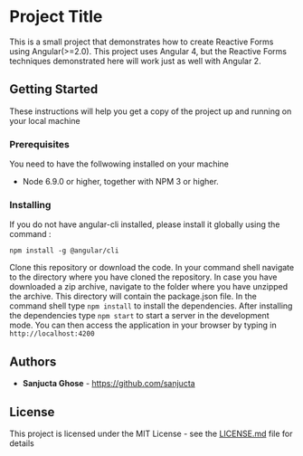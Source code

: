 # Project Title

This is a small project that demonstrates how to create Reactive Forms using Angular(>=2.0). This project uses Angular 4, but the Reactive Forms techniques demonstrated here will work just as well with Angular 2.

## Getting Started
These instructions will help you get a copy of the project up and running on your local machine

### Prerequisites

You need to have the follwowing installed on your machine

* Node 6.9.0 or higher, together with NPM 3 or higher.


### Installing

If you do not have angular-cli installed, please install it globally using the command :

```
npm install -g @angular/cli

```
Clone this repository or download the code. In your command shell navigate to the directory where you have cloned the repository. In case you have downloaded a zip archive, navigate to the folder where you have unzipped the archive. This directory will contain the package.json file. In the command shell type `npm install` to install the dependencies. After installing the dependencies type `npm start` to start a server in the development mode. You can then access the application in your browser by typing in `http://localhost:4200` 


## Authors

* **Sanjucta Ghose** - https://github.com/sanjucta

## License

This project is licensed under the MIT License - see the [LICENSE.md](LICENSE.md) file for details

